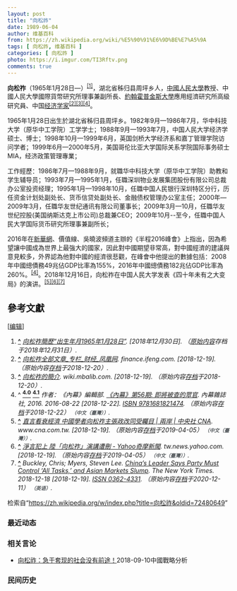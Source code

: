 ```yaml
---
layout: post
title: "向松祚"
date: 1989-06-04
author: 维基百科
from: https://zh.wikipedia.org/wiki/%E5%90%91%E6%9D%BE%E7%A5%9A
tags: [ 向松祚, 维基百科 ]
categories: [ 向松祚 ]
photo: https://i.imgur.com/TI3Rftv.png
comments: true
---
```

<div class="mw-content-ltr mw-parser-output" lang="zh" dir="ltr"><style data-mw-deduplicate="TemplateStyles:r83732972">.mw-parser-output .ambox{border:1px solid #a2a9b1;border-left:10px solid #36c;background-color:#fbfbfb;box-sizing:border-box}.mw-parser-output .ambox+link+.ambox,.mw-parser-output .ambox+link+style+.ambox,.mw-parser-output .ambox+link+link+.ambox,.mw-parser-output .ambox+.mw-empty-elt+link+.ambox,.mw-parser-output .ambox+.mw-empty-elt+link+style+.ambox,.mw-parser-output .ambox+.mw-empty-elt+link+link+.ambox{margin-top:-1px}html body.mediawiki .mw-parser-output .ambox.mbox-small-left{margin:4px 1em 4px 0;overflow:hidden;width:238px;border-collapse:collapse;font-size:88%;line-height:1.25em}.mw-parser-output .ambox-speedy{border-left:10px solid #b32424;background-color:#fee7e6}.mw-parser-output .ambox-delete{border-left:10px solid #b32424}.mw-parser-output .ambox-content{border-left:10px solid #f28500}.mw-parser-output .ambox-style{border-left:10px solid #fc3}.mw-parser-output .ambox-move{border-left:10px solid #9932cc}.mw-parser-output .ambox-protection{border-left:10px solid #a2a9b1}.mw-parser-output .ambox .mbox-text{border:none;padding:0.25em 0.5em;width:100%}.mw-parser-output .ambox .mbox-image{border:none;padding:2px 0 2px 0.5em;text-align:center}.mw-parser-output .ambox .mbox-imageright{border:none;padding:2px 0.5em 2px 0;text-align:center}.mw-parser-output .ambox .mbox-empty-cell{border:none;padding:0;width:1px}.mw-parser-output .ambox .mbox-image-div{width:52px}html.client-js body.skin-minerva .mw-parser-output .mbox-text-span{margin-left:23px!important}@media(min-width:720px){.mw-parser-output .ambox{margin:0 10%}}@media screen{html.skin-theme-clientpref-night .mw-parser-output .ambox{border-left-color:#36c!important}html.skin-theme-clientpref-night .mw-parser-output .ambox-speedy,html.skin-theme-clientpref-night .mw-parser-output .ambox-delete{border-left-color:#b32424!important}html.skin-theme-clientpref-night .mw-parser-output .ambox-speedy{background-color:#300!important}html.skin-theme-clientpref-night .mw-parser-output .ambox-content{border-left-color:#f28500!important}html.skin-theme-clientpref-night .mw-parser-output .ambox-style{border-left-color:#fc3!important}html.skin-theme-clientpref-night .mw-parser-output .ambox-move{border-left-color:#9932cc!important}html.skin-theme-clientpref-night .mw-parser-output .ambox-protection{border-left-color:#a2a9b1!important}}@media screen and (prefers-color-scheme:dark){html.skin-theme-clientpref-os .mw-parser-output .ambox{border-left-color:#36c!important}html.skin-theme-clientpref-os .mw-parser-output .ambox-speedy,html.skin-theme-clientpref-os .mw-parser-output .ambox-delete{border-left-color:#b32424!important}html.skin-theme-clientpref-os .mw-parser-output .ambox-speedy{background-color:#300!important}html.skin-theme-clientpref-os .mw-parser-output .ambox-content{border-left-color:#f28500!important}html.skin-theme-clientpref-os .mw-parser-output .ambox-style{border-left-color:#fc3!important}html.skin-theme-clientpref-os .mw-parser-output .ambox-move{border-left-color:#9932cc!important}html.skin-theme-clientpref-os .mw-parser-output .ambox-protection{border-left-color:#a2a9b1!important}}</style>
<p><b>向松祚</b>（1965年1月28日<span class="useeditintro" title="Template:BLP editintro">—</span>）<sup id="cite_ref-1" class="reference"><a href="#cite_note-1"><span class="cite-bracket">[</span>1<span class="cite-bracket">]</span></a></sup>，湖北省秭归县周坪乡人，<a href="/wiki/%E4%B8%AD%E5%9C%8B%E4%BA%BA%E6%B0%91%E5%A4%A7%E5%AD%B8" class="mw-redirect" title="中國人民大學">中國人民大學</a>教授、中國人民大學國際貨幣研究所理事兼副所長、<a href="/wiki/%E7%B4%84%E7%BF%B0%E9%9C%8D%E6%99%AE%E9%87%91%E6%96%AF%E5%A4%A7%E5%AD%B8" class="mw-redirect" title="約翰霍普金斯大學">約翰霍普金斯大學</a>應用經濟研究所高級研究員、中国<a href="/wiki/%E7%BB%8F%E6%B5%8E%E5%AD%A6%E5%AE%B6" title="经济学家">经济学家</a><sup id="cite_ref-2" class="reference"><a href="#cite_note-2"><span class="cite-bracket">[</span>2<span class="cite-bracket">]</span></a></sup><sup id="cite_ref-3" class="reference"><a href="#cite_note-3"><span class="cite-bracket">[</span>3<span class="cite-bracket">]</span></a></sup><sup id="cite_ref-《內幕》第56期:_即將被查的眾官_2016_4-0" class="reference"><a href="#cite_note-《內幕》第56期:_即將被查的眾官_2016-4"><span class="cite-bracket">[</span>4<span class="cite-bracket">]</span></a></sup>。
</p>
<div class="mw-heading mw-heading2"></div>
<p>1965年1月28日出生於湖北省秭归县周坪乡。1982年9月—1986年7月，华中科技大学（原华中工学院）工学学士；1988年9月—1993年7月，中国人民大学经济学硕士、博士；1998年10月—1999年6月，英国剑桥大学经济系和嘉丁管理学院访问学者；1999年6月—2000年5月，美国哥伦比亚大学国际关系学院国际事务硕士MIA，经济政策管理專業；
</p><p>工作經歷：1986年7月—1988年9月，就職华中科技大学（原华中工学院）助教和学生辅导员；1993年7月—1995年1月，任職深圳物业发展集团股份有限公司总裁办公室投资经理；1995年1月—1998年10月，任職中国人民银行深圳特区分行，历任资金计划处副处长、货币信贷处副处长、金融债权管理办公室主任；2000年—2009年3月，任職华友世纪通讯有限公司董事长；2009年3月—10月，任職华友世纪控股(美国纳斯达克上市公司)总裁兼CEO；2009年10月--至今，任職中国人民大学国际货币研究所理事兼副所长；
</p><p>2016年在<a href="/wiki/%E6%96%B0%E8%8F%AF%E7%B6%B2" class="mw-redirect" title="新華網">新華網</a>、價值線、吳曉波頻道主辦的《半程2016峰會》上指出，因為希望讓中國成為世界上最強大的國家，因此對中國期望非常高，對中國經濟的建議與意見較多，外界認為他對中國的經濟很悲觀，在峰會中他提出的數據包括：2008年中國總債務49兆佔GDP比率為155%，2016年中國總債務182兆佔GDP比率為260%。<sup id="cite_ref-《內幕》第56期:_即將被查的眾官_2016_4-1" class="reference"><a href="#cite_note-《內幕》第56期:_即將被查的眾官_2016-4"><span class="cite-bracket">[</span>4<span class="cite-bracket">]</span></a></sup>。2018年12月16日，向松祚在中国人民大学发表《四十年未有之大变局》的演讲。<sup id="cite_ref-5" class="reference"><a href="#cite_note-5"><span class="cite-bracket">[</span>5<span class="cite-bracket">]</span></a></sup><sup id="cite_ref-6" class="reference"><a href="#cite_note-6"><span class="cite-bracket">[</span>6<span class="cite-bracket">]</span></a></sup><sup id="cite_ref-7" class="reference"><a href="#cite_note-7"><span class="cite-bracket">[</span>7<span class="cite-bracket">]</span></a></sup>
</p>
<div class="mw-heading mw-heading2"><h2 id="參考文獻"><span id=".E5.8F.83.E8.80.83.E6.96.87.E7.8D.BB"></span>參考文獻</h2><span class="mw-editsection"><span class="mw-editsection-bracket">[</span><a href="/w/index.php?title=%E5%90%91%E6%9D%BE%E7%A5%9A&amp;action=edit&amp;section=2" title="编辑章节：參考文獻"><span>编辑</span></a><span class="mw-editsection-bracket">]</span></span></div>
<div class="reflist" style="list-style-type: decimal;">
<ol class="references">
<li id="cite_note-1"><span class="mw-cite-backlink"><b><a href="#cite_ref-1">^</a></b></span> <span class="reference-text"><cite class="citation web"><a rel="nofollow" class="external text" href="https://web.archive.org/web/20181231092314/http://www.cf40.org.cn/plus/view.php?aid=5215">向松祚簡歷“出生年月1965年1月28日”</a>.  <span class="reference-accessdate"> [2018年12月30日]</span>. （<a rel="nofollow" class="external text" href="http://www.cf40.org.cn/plus/view.php?aid=5215">原始内容</a>存档于2018年12月31日）.</cite><span title="ctx_ver=Z39.88-2004&amp;rfr_id=info%3Asid%2Fzh.wikipedia.org%3A%E5%90%91%E6%9D%BE%E7%A5%9A&amp;rft.btitle=%E5%90%91%E6%9D%BE%E7%A5%9A%E7%B0%A1%E6%AD%B7%E2%80%9C%E5%87%BA%E7%94%9F%E5%B9%B4%E6%9C%881965%E5%B9%B41%E6%9C%8828%E6%97%A5%E2%80%9D&amp;rft.genre=unknown&amp;rft_id=http%3A%2F%2Fwww.cf40.org.cn%2Fplus%2Fview.php%3Faid%3D5215&amp;rft_val_fmt=info%3Aofi%2Ffmt%3Akev%3Amtx%3Abook" class="Z3988"><span style="display:none;">&nbsp;</span></span></span>
</li>
<li id="cite_note-2"><span class="mw-cite-backlink"><b><a href="#cite_ref-2">^</a></b></span> <span class="reference-text"><cite class="citation web"><a rel="nofollow" class="external text" href="http://finance.ifeng.com/column/news/economist/xiangsongzuo.shtml">向松祚全部文章_专栏_财经_凤凰网</a>. finance.ifeng.com.  <span class="reference-accessdate"> [<span class="nowrap">2018-12-19</span>]</span>. （原始内容<a rel="nofollow" class="external text" href="https://web.archive.org/web/20181220083646/http://finance.ifeng.com/column/news/economist/xiangsongzuo.shtml">存档</a>于2018-12-20）.</cite><span title="ctx_ver=Z39.88-2004&amp;rfr_id=info%3Asid%2Fzh.wikipedia.org%3A%E5%90%91%E6%9D%BE%E7%A5%9A&amp;rft.atitle=%E5%90%91%E6%9D%BE%E7%A5%9A%E5%85%A8%E9%83%A8%E6%96%87%E7%AB%A0_%E4%B8%93%E6%A0%8F_%E8%B4%A2%E7%BB%8F_%E5%87%A4%E5%87%B0%E7%BD%91&amp;rft.genre=unknown&amp;rft.jtitle=finance.ifeng.com&amp;rft_id=http%3A%2F%2Ffinance.ifeng.com%2Fcolumn%2Fnews%2Feconomist%2Fxiangsongzuo.shtml&amp;rft_val_fmt=info%3Aofi%2Ffmt%3Akev%3Amtx%3Ajournal" class="Z3988"><span style="display:none;">&nbsp;</span></span></span>
</li>
<li id="cite_note-3"><span class="mw-cite-backlink"><b><a href="#cite_ref-3">^</a></b></span> <span class="reference-text"><cite class="citation web"><a rel="nofollow" class="external text" href="https://wiki.mbalib.com/zh-tw/%E5%90%91%E6%9D%BE%E7%A5%9A">向松祚的簡介</a>. wiki.mbalib.com.  <span class="reference-accessdate"> [<span class="nowrap">2018-12-19</span>]</span>. （原始内容<a rel="nofollow" class="external text" href="https://web.archive.org/web/20181220230934/https://wiki.mbalib.com/zh-tw/%E5%90%91%E6%9D%BE%E7%A5%9A">存档</a>于2018-12-20）.</cite><span title="ctx_ver=Z39.88-2004&amp;rfr_id=info%3Asid%2Fzh.wikipedia.org%3A%E5%90%91%E6%9D%BE%E7%A5%9A&amp;rft.atitle=%E5%90%91%E6%9D%BE%E7%A5%9A%E7%9A%84%E7%B0%A1%E4%BB%8B&amp;rft.genre=unknown&amp;rft.jtitle=wiki.mbalib.com&amp;rft_id=https%3A%2F%2Fwiki.mbalib.com%2Fzh-tw%2F%25E5%2590%2591%25E6%259D%25BE%25E7%25A5%259A&amp;rft_val_fmt=info%3Aofi%2Ffmt%3Akev%3Amtx%3Ajournal" class="Z3988"><span style="display:none;">&nbsp;</span></span></span>
</li>
<li id="cite_note-《內幕》第56期:_即將被查的眾官_2016-4"><span class="mw-cite-backlink">^ <a href="#cite_ref-《內幕》第56期:_即將被查的眾官_2016_4-0"><sup><b>4.0</b></sup></a> <a href="#cite_ref-《內幕》第56期:_即將被查的眾官_2016_4-1"><sup><b>4.1</b></sup></a></span> <span class="reference-text"><cite class="citation book">作者：《內幕》編輯部. <a rel="nofollow" class="external text" href="https://books.google.com.tw/books?id=nz3oDAAAQBAJ&amp;printsec=frontcover&amp;hl=zh-TW#v=onepage&amp;q&amp;f=false">《內幕》第56期: 即將被查的眾官</a>. 內幕雜誌社, 2016. 2016-08-22 <span class="reference-accessdate"> [<span class="nowrap">2018-12-22</span>]</span>. <a href="/wiki/Special:%E7%BD%91%E7%BB%9C%E4%B9%A6%E6%BA%90/9781681821474" title="Special:网络书源/9781681821474"><span title="国际标准书号">ISBN</span>&nbsp;9781681821474</a>. （原始内容<a rel="nofollow" class="external text" href="https://web.archive.org/web/20181222221231/https://books.google.com.tw/books?id=nz3oDAAAQBAJ&amp;printsec=frontcover&amp;hl=zh-TW#v=onepage&amp;q&amp;f=false">存档</a>于2018-12-22） <span style="font-family: sans-serif; cursor: default; color:var(--color-subtle, #54595d); font-size: 0.8em; bottom: 0.1em; font-weight: bold;" title="连接到中文（臺灣）网页">（中文（臺灣））</span>.</cite><span title="ctx_ver=Z39.88-2004&amp;rfr_id=info%3Asid%2Fzh.wikipedia.org%3A%E5%90%91%E6%9D%BE%E7%A5%9A&amp;rft.au=%E4%BD%9C%E8%80%85%EF%BC%9A%E3%80%8A%E5%85%A7%E5%B9%95%E3%80%8B%E7%B7%A8%E8%BC%AF%E9%83%A8&amp;rft.btitle=%E3%80%8A%E5%85%A7%E5%B9%95%E3%80%8B%E7%AC%AC56%E6%9C%9F%3A+%E5%8D%B3%E5%B0%87%E8%A2%AB%E6%9F%A5%E7%9A%84%E7%9C%BE%E5%AE%98&amp;rft.date=2016-08-22&amp;rft.genre=book&amp;rft.isbn=9781681821474&amp;rft.pub=%E5%85%A7%E5%B9%95%E9%9B%9C%E8%AA%8C%E7%A4%BE%2C+2016&amp;rft_id=https%3A%2F%2Fbooks.google.com.tw%2Fbooks%3Fid%3Dnz3oDAAAQBAJ%26printsec%3Dfrontcover%26hl%3Dzh-TW%23v%3Donepage%26q%26f%3Dfalse&amp;rft_val_fmt=info%3Aofi%2Ffmt%3Akev%3Amtx%3Abook" class="Z3988"><span style="display:none;">&nbsp;</span></span></span>
</li>
<li id="cite_note-5"><span class="mw-cite-backlink"><b><a href="#cite_ref-5">^</a></b></span> <span class="reference-text"><cite class="citation web"><a rel="nofollow" class="external text" href="https://www.cna.com.tw/news/acn/201812190271.aspx">直言看衰經濟 中國學者向松祚主張政改同受矚目 | 兩岸 | 中央社 CNA</a>. www.cna.com.tw.  <span class="reference-accessdate"> [<span class="nowrap">2018-12-19</span>]</span>. （原始内容<a rel="nofollow" class="external text" href="https://web.archive.org/web/20190405072808/https://www.cna.com.tw/news/acn/201812190271.aspx">存档</a>于2019-04-05） <span style="font-family: sans-serif; cursor: default; color:var(--color-subtle, #54595d); font-size: 0.8em; bottom: 0.1em; font-weight: bold;" title="连接到中文（臺灣）网页">（中文（臺灣））</span>.</cite><span title="ctx_ver=Z39.88-2004&amp;rfr_id=info%3Asid%2Fzh.wikipedia.org%3A%E5%90%91%E6%9D%BE%E7%A5%9A&amp;rft.atitle=%E7%9B%B4%E8%A8%80%E7%9C%8B%E8%A1%B0%E7%B6%93%E6%BF%9F+%E4%B8%AD%E5%9C%8B%E5%AD%B8%E8%80%85%E5%90%91%E6%9D%BE%E7%A5%9A%E4%B8%BB%E5%BC%B5%E6%94%BF%E6%94%B9%E5%90%8C%E5%8F%97%E7%9F%9A%E7%9B%AE+%7C+%E5%85%A9%E5%B2%B8+%7C+%E4%B8%AD%E5%A4%AE%E7%A4%BE+CNA&amp;rft.genre=unknown&amp;rft.jtitle=www.cna.com.tw&amp;rft_id=https%3A%2F%2Fwww.cna.com.tw%2Fnews%2Facn%2F201812190271.aspx&amp;rft_val_fmt=info%3Aofi%2Ffmt%3Akev%3Amtx%3Ajournal" class="Z3988"><span style="display:none;">&nbsp;</span></span></span>
</li>
<li id="cite_note-6"><span class="mw-cite-backlink"><b><a href="#cite_ref-6">^</a></b></span> <span class="reference-text"><cite class="citation web"><a rel="nofollow" class="external text" href="https://tw.news.yahoo.com/%E6%B7%A8%E8%A8%80%E7%8A%AF%E4%B8%8A-%E9%99%B8-%E5%90%91%E6%9D%BE%E7%A5%9A-%E6%BC%94%E8%AC%9B%E9%81%AD%E5%88%AA-160000558.html">淨言犯上 陸「向松祚」演講遭刪 - Yahoo奇摩新聞</a>. tw.news.yahoo.com.  <span class="reference-accessdate"> [<span class="nowrap">2018-12-19</span>]</span>. （原始内容<a rel="nofollow" class="external text" href="https://web.archive.org/web/20190405073541/https://tw.news.yahoo.com/%E6%B7%A8%E8%A8%80%E7%8A%AF%E4%B8%8A-%E9%99%B8-%E5%90%91%E6%9D%BE%E7%A5%9A-%E6%BC%94%E8%AC%9B%E9%81%AD%E5%88%AA-160000558.html">存档</a>于2019-04-05） <span style="font-family: sans-serif; cursor: default; color:var(--color-subtle, #54595d); font-size: 0.8em; bottom: 0.1em; font-weight: bold;" title="连接到中文（臺灣）网页">（中文（臺灣））</span>.</cite><span title="ctx_ver=Z39.88-2004&amp;rfr_id=info%3Asid%2Fzh.wikipedia.org%3A%E5%90%91%E6%9D%BE%E7%A5%9A&amp;rft.atitle=%E6%B7%A8%E8%A8%80%E7%8A%AF%E4%B8%8A+%E9%99%B8%E3%80%8C%E5%90%91%E6%9D%BE%E7%A5%9A%E3%80%8D%E6%BC%94%E8%AC%9B%E9%81%AD%E5%88%AA+-+Yahoo%E5%A5%87%E6%91%A9%E6%96%B0%E8%81%9E&amp;rft.genre=unknown&amp;rft.jtitle=tw.news.yahoo.com&amp;rft_id=https%3A%2F%2Ftw.news.yahoo.com%2F%25E6%25B7%25A8%25E8%25A8%2580%25E7%258A%25AF%25E4%25B8%258A-%25E9%2599%25B8-%25E5%2590%2591%25E6%259D%25BE%25E7%25A5%259A-%25E6%25BC%2594%25E8%25AC%259B%25E9%2581%25AD%25E5%2588%25AA-160000558.html&amp;rft_val_fmt=info%3Aofi%2Ffmt%3Akev%3Amtx%3Ajournal" class="Z3988"><span style="display:none;">&nbsp;</span></span></span>
</li>
<li id="cite_note-7"><span class="mw-cite-backlink"><b><a href="#cite_ref-7">^</a></b></span> <span class="reference-text"><cite class="citation news">Buckley, Chris; Myers, Steven Lee. <a rel="nofollow" class="external text" href="https://www.nytimes.com/2018/12/18/world/asia/xi-jinping-speech-china.html">China’s Leader Says Party Must Control ‘All Tasks,’ and Asian Markets Slump</a>. The New York Times. 2018-12-18 <span class="reference-accessdate"> [<span class="nowrap">2018-12-19</span>]</span>. <a rel="nofollow" class="external text" href="//www.worldcat.org/issn/0362-4331"><span title="国际标准连续出版物号">ISSN&nbsp;0362-4331</span></a>. （原始内容<a rel="nofollow" class="external text" href="https://web.archive.org/web/20201211125353/https://www.nytimes.com/2018/12/18/world/asia/xi-jinping-speech-china.html">存档</a>于2020-12-11） <span style="font-family: sans-serif; cursor: default; color:var(--color-subtle, #54595d); font-size: 0.8em; bottom: 0.1em; font-weight: bold;" title="连接到英语网页">（英语）</span>.</cite><span title="ctx_ver=Z39.88-2004&amp;rfr_id=info%3Asid%2Fzh.wikipedia.org%3A%E5%90%91%E6%9D%BE%E7%A5%9A&amp;rft.atitle=China%E2%80%99s+Leader+Says+Party+Must+Control+%E2%80%98All+Tasks%2C%E2%80%99+and+Asian+Markets+Slump&amp;rft.au=Myers%2C+Steven+Lee&amp;rft.aufirst=Chris&amp;rft.aulast=Buckley&amp;rft.date=2018-12-18&amp;rft.genre=article&amp;rft.issn=0362-4331&amp;rft.jtitle=The+New+York+Times&amp;rft_id=https%3A%2F%2Fwww.nytimes.com%2F2018%2F12%2F18%2Fworld%2Fasia%2Fxi-jinping-speech-china.html&amp;rft_val_fmt=info%3Aofi%2Ffmt%3Akev%3Amtx%3Ajournal" class="Z3988"><span style="display:none;">&nbsp;</span></span></span>
</li>
</ol></div>
<!-- 
NewPP limit report
Parsed by mw‐web.eqiad.main‐5dc468848‐2mjfm
Cached time: 20241123125815
Cache expiry: 2592000
Reduced expiry: false
Complications: []
CPU time usage: 0.205 seconds
Real time usage: 0.268 seconds
Preprocessor visited node count: 1329/1000000
Post‐expand include size: 21099/2097152 bytes
Template argument size: 364/2097152 bytes
Highest expansion depth: 13/100
Expensive parser function count: 1/500
Unstrip recursion depth: 0/20
Unstrip post‐expand size: 15036/5000000 bytes
Lua time usage: 0.063/10.000 seconds
Lua memory usage: 2780344/52428800 bytes
Number of Wikibase entities loaded: 0/400
-->
<!--
Transclusion expansion time report (%,ms,calls,template)
100.00%  241.749      1 -total
 49.77%  120.307      1 Template:Expand
 42.69%  103.196      1 Template:Ambox
 34.86%   84.270      1 Template:Reflist
 23.84%   57.627      5 Template:Cite_web
 12.53%   30.303      1 Template:Bd
  6.68%   16.147      2 Template:BD/isYear
  5.13%   12.390      1 Template:Template_error
  3.23%    7.802      1 Template:Cite_book
  2.84%    6.873      2 Template:Date.isMD
-->

<!-- Saved in parser cache with key zhwiki:pcache:idhash:6403030-0!canonical!zh and timestamp 20241123125815 and revision id 72480649. Rendering was triggered because: page-view
 -->
</div><!--esi <esi:include src="/esitest-fa8a495983347898/content" /> --><noscript><img src="https://login.wikimedia.org/wiki/Special:CentralAutoLogin/start?type=1x1&amp;useformat=desktop" alt="" width="1" height="1" style="border: none; position: absolute;"></noscript>
<div class="printfooter" data-nosnippet="">检索自“<a dir="ltr" href="https://zh.wikipedia.org/w/index.php?title=向松祚&amp;oldid=72480649">https://zh.wikipedia.org/w/index.php?title=向松祚&amp;oldid=72480649</a>”</div><div id="recent-news"><h3>最近动态</h3><ul></ul></div><div id="open-opinion"><h3>相关言论</h3><ul><li><a href="https://nodebe4.github.io/opinion/2018-09-10/%E5%90%91%E6%9D%BE%E7%A5%9A-%E6%80%A5%E4%BA%8E%E5%A5%97%E7%8E%B0%E7%9A%84%E7%A4%BE%E4%BC%9A%E6%B2%A1%E6%9C%89%E5%89%8D%E9%80%94/" title="向松祚">向松祚：急于套现的社会没有前途！</a><time>2018-09-10</time><a class="tag">中國戰略分析</a></li>
</ul></div><div id="mjls-record"><h3>民间历史</h3><ul></ul></div>